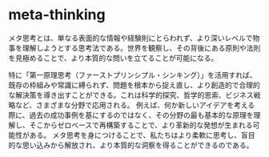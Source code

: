 # meta-thinking

メタ思考とは、単なる表面的な情報や経験則にとらわれず、より深いレベルで物事を理解しようとする思考法である。世界を観察し、その背後にある原則や法則を見極めることで、より本質的な問いを立てることが可能になる。

特に「第一原理思考（ファーストプリンシプル・シンキング）」を活用すれば、既存の枠組みや常識に縛られず、問題を根本から捉え直し、より創造的で合理的な解決策を導き出すことができる。これは科学的探究、哲学的思索、ビジネス戦略など、さまざまな分野で応用される。
例えば、何か新しいアイデアを考える際に、過去の成功事例を基にするのではなく、その分野の最も基本的な原理を理解し、そこからゼロベースで再構築することで、より革新的な発想が生まれる可能性がある。
メタ思考を身につけることで、私たちはより柔軟に思考し、盲目的な思い込みから解放され、より本質的な洞察を得ることができるのである。
